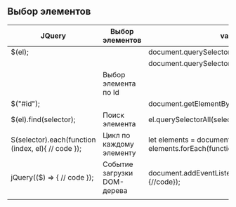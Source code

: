 
## Выбор элементов

| JQuery                                             | Выбор элементов             | vanillajs                                                                                       |
| -------------------------------------------------- | --------------------------- | ----------------------------------------------------------------------------------------------- |
| $(el);                                             |                             | document.querySelector(el);                                                                     |
|                                                    |                             | document.querySelectorAll(el);                                                                  |
|                                                    | Выбор элемента по Id        |                                                                                                 |
| $("#id");                                          |                             | document.getElementById("id");                                                                  |
| $(el).find(selector);                              | Поиск элемента              | el.querySelectorAll(selector);                                                                  |
| S(selector).each(function (index, el){ // code }); | Цикл по каждому элементу    | let elements = document.querySelectorAll(el); elements.forEach(function (el, index){ // code}); |
| jQuery(($) => { // code });                        | Событие загрузки DOM-дерева | document.addEventListener("DOMContentLoaded", {//code});                                        |
|                                                    |                             |                                                                                                 |
